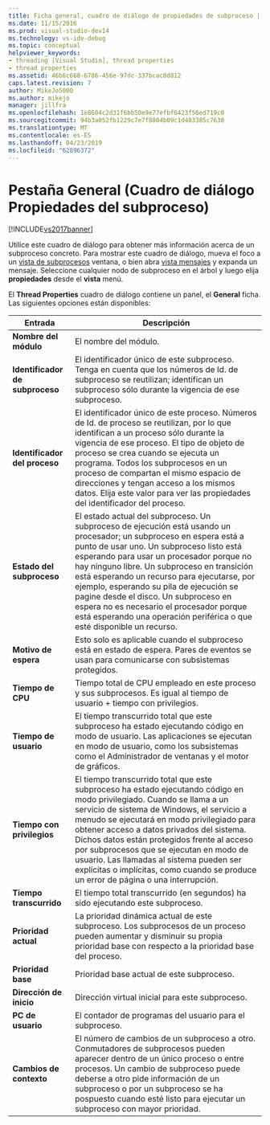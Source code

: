 ```yaml
---
title: Ficha general, cuadro de diálogo de propiedades de subproceso | Documentos de Microsoft
ms.date: 11/15/2016
ms.prod: visual-studio-dev14
ms.technology: vs-ide-debug
ms.topic: conceptual
helpviewer_keywords:
- threading [Visual Studio], thread properties
- thread properties
ms.assetid: 46b6c668-6786-456e-97dc-337bcac0d812
caps.latest.revision: 7
author: MikeJo5000
ms.author: mikejo
manager: jillfra
ms.openlocfilehash: 1e8604c2d31f6bb50e9e77efbf6423f56ed719c0
ms.sourcegitcommit: 94b3a052fb1229c7e7f8804b09c1d403385c7630
ms.translationtype: MT
ms.contentlocale: es-ES
ms.lasthandoff: 04/23/2019
ms.locfileid: "62896372"
---
```

# <a name="general-tab-thread-properties-dialog-box"></a>Pestaña General (Cuadro de diálogo Propiedades del subproceso)
[!INCLUDE[vs2017banner](../includes/vs2017banner.md)]

Utilice este cuadro de diálogo para obtener más información acerca de un subproceso concreto. Para mostrar este cuadro de diálogo, mueva el foco a un [vista de subprocesos](../debugger/threads-view.md) ventana, o bien abra [vista mensajes](../debugger/messages-view.md) y expanda un mensaje. Seleccione cualquier nodo de subproceso en el árbol y luego elija **propiedades** desde el **vista** menú.  
  
 El **Thread Properties** cuadro de diálogo contiene un panel, el **General** ficha. Las siguientes opciones están disponibles:  
  
|Entrada|Descripción|  
|-----------|-----------------|  
|**Nombre del módulo**|El nombre del módulo.|  
|**Identificador de subproceso**|El identificador único de este subproceso. Tenga en cuenta que los números de Id. de subproceso se reutilizan; identifican un subproceso sólo durante la vigencia de ese subproceso.|  
|**Identificador del proceso**|El identificador único de este proceso. Números de Id. de proceso se reutilizan, por lo que identifican a un proceso sólo durante la vigencia de ese proceso. El tipo de objeto de proceso se crea cuando se ejecuta un programa. Todos los subprocesos en un proceso de compartan el mismo espacio de direcciones y tengan acceso a los mismos datos. Elija este valor para ver las propiedades del identificador del proceso.|  
|**Estado del subproceso**|El estado actual del subproceso. Un subproceso de ejecución está usando un procesador; un subproceso en espera está a punto de usar uno. Un subproceso listo está esperando para usar un procesador porque no hay ninguno libre. Un subproceso en transición está esperando un recurso para ejecutarse, por ejemplo, esperando su pila de ejecución se pagine desde el disco. Un subproceso en espera no es necesario el procesador porque está esperando una operación periférica o que esté disponible un recurso.|  
|**Motivo de espera**|Esto solo es aplicable cuando el subproceso está en estado de espera. Pares de eventos se usan para comunicarse con subsistemas protegidos.|  
|**Tiempo de CPU**|Tiempo total de CPU empleado en este proceso y sus subprocesos. Es igual al tiempo de usuario + tiempo con privilegios.|  
|**Tiempo de usuario**|El tiempo transcurrido total que este subproceso ha estado ejecutando código en modo de usuario. Las aplicaciones se ejecutan en modo de usuario, como los subsistemas como el Administrador de ventanas y el motor de gráficos.|  
|**Tiempo con privilegios**|El tiempo transcurrido total que este subproceso ha estado ejecutando código en modo privilegiado. Cuando se llama a un servicio de sistema de Windows, el servicio a menudo se ejecutará en modo privilegiado para obtener acceso a datos privados del sistema. Dichos datos están protegidos frente al acceso por subprocesos que se ejecutan en modo de usuario. Las llamadas al sistema pueden ser explícitas o implícitas, como cuando se produce un error de página o una interrupción.|  
|**Tiempo transcurrido**|El tiempo total transcurrido (en segundos) ha sido ejecutando este subproceso.|  
|**Prioridad actual**|La prioridad dinámica actual de este subproceso. Los subprocesos de un proceso pueden aumentar y disminuir su propia prioridad base con respecto a la prioridad base del proceso.|  
|**Prioridad base**|Prioridad base actual de este subproceso.|  
|**Dirección de inicio**|Dirección virtual inicial para este subproceso.|  
|**PC de usuario**|El contador de programas del usuario para el subproceso.|  
|**Cambios de contexto**|El número de cambios de un subproceso a otro. Conmutadores de subprocesos pueden aparecer dentro de un único proceso o entre procesos. Un cambio de subproceso puede deberse a otro pide información de un subproceso o por un subproceso se ha pospuesto cuando esté listo para ejecutar un subproceso con mayor prioridad.|
